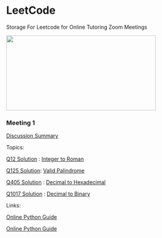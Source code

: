 # LeetCode
Storage For Leetcode for Online Tutoring Zoom Meetings 

<img src="https://leetcode.com/static/images/LeetCode_Sharing.png" width="400" height="200" />

### Meeting 1

[Discussion Summary](https://github.com/SarahBass/LeetCode/blob/main/python/discussionnotes.md)

Topics:

[Q12 Solution](https://github.com/SarahBass/LeetCode/blob/main/python/Q12_IntegertoRoman) : [Integer to Roman](https://leetcode.com/problems/integer-to-roman/)

[Q125 Solution](https://github.com/SarahBass/LeetCode/blob/main/python/Q125_Palindrome): [Valid Palindrome](https://leetcode.com/problems/valid-palindrome/)

[Q405 Solution](https://github.com/SarahBass/LeetCode/blob/main/python/Q405_DecimaltoHexidecimal) : [Decimal to Hexadecimal](https://leetcode.com/problems/convert-a-number-to-hexadecimal/)

[Q1017 Solution](https://github.com/SarahBass/LeetCode/blob/main/python/Q1072_DecimaltoBinary) : [Decimal to Binary](https://leetcode.com/problems/convert-to-base-2/)

Links:

[Online Python Guide](https://www.w3schools.com/python/python_casting.asp)

[Online Python Guide](https://docs.python.org/3/library/math.html)

